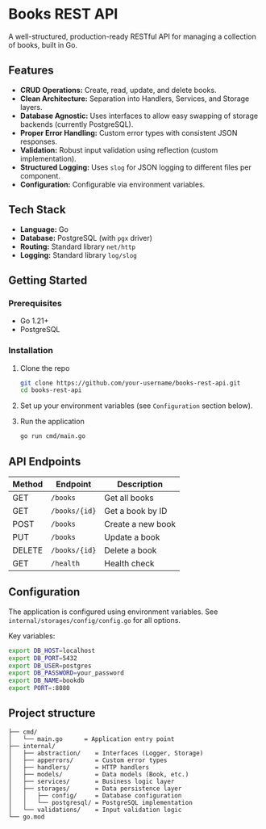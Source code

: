 # Books REST API

A well-structured, production-ready RESTful API for managing a collection of books, built in Go.

## Features

- **CRUD Operations:** Create, read, update, and delete books.
- **Clean Architecture:** Separation into Handlers, Services, and Storage layers.
- **Database Agnostic:** Uses interfaces to allow easy swapping of storage backends (currently PostgreSQL).
- **Proper Error Handling:** Custom error types with consistent JSON responses.
- **Validation:** Robust input validation using reflection (custom implementation).
- **Structured Logging:** Uses `slog` for JSON logging to different files per component.
- **Configuration:** Configurable via environment variables.

## Tech Stack

- **Language:** Go
- **Database:** PostgreSQL (with `pgx` driver)
- **Routing:** Standard library `net/http`
- **Logging:** Standard library `log/slog`

## Getting Started

### Prerequisites

- Go 1.21+
- PostgreSQL

### Installation

1.  Clone the repo
    ```bash
    git clone https://github.com/your-username/books-rest-api.git
    cd books-rest-api
    ```

2.  Set up your environment variables (see `Configuration` section below).

3.  Run the application
    ```bash
    go run cmd/main.go
    ```

## API Endpoints

| Method | Endpoint      | Description         |
|--------|---------------|---------------------|
| GET    | `/books`      | Get all books       |
| GET    | `/books/{id}` | Get a book by ID    |
| POST   | `/books`      | Create a new book   |
| PUT    | `/books`      | Update a book       |
| DELETE | `/books/{id}` | Delete a book       |
| GET    | `/health`     | Health check        |

## Configuration

The application is configured using environment variables. See `internal/storages/config/config.go` for all options.

Key variables:
```bash
export DB_HOST=localhost
export DB_PORT=5432
export DB_USER=postgres
export DB_PASSWORD=your_password
export DB_NAME=bookdb
export PORT=:8080
```
## Project structure
```
├── cmd/
│   └── main.go      = Application entry point
├── internal/
│   ├── abstraction/    = Interfaces (Logger, Storage)
│   ├── apperrors/      = Custom error types
│   ├── handlers/       = HTTP handlers
│   ├── models/         = Data models (Book, etc.)
│   ├── services/       = Business logic layer
│   ├── storages/       = Data persistence layer
│   │   ├── config/     = Database configuration
│   │   └── postgresql/ = PostgreSQL implementation
│   └── validations/    = Input validation logic
└── go.mod
```
